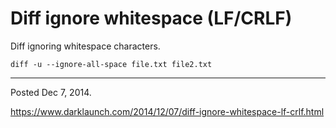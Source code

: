 # Diff ignore whitespace (LF/CRLF)

Diff ignoring whitespace characters.

```
diff -u --ignore-all-space file.txt file2.txt
```

---

Posted Dec 7, 2014.

https://www.darklaunch.com/2014/12/07/diff-ignore-whitespace-lf-crlf.html
